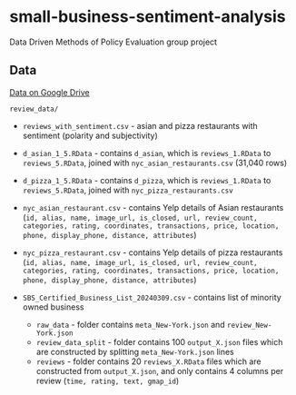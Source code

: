 # small-business-sentiment-analysis

Data Driven Methods of Policy Evaluation group project

## Data

[Data on Google Drive](https://drive.google.com/drive/u/1/folders/1iueQxhS5ttYFrF6E2TuhFnYfAS8RS4RM)

`review_data/`

- `reviews_with_sentiment.csv` - asian and pizza restaurants with sentiment (polarity and subjectivity)
- `d_asian_1_5.RData` - contains `d_asian`, which is `reviews_1.RData` to `reviews_5.RData`, joined with `nyc_asian_restaurants.csv` (31,040 rows)
- `d_pizza_1_5.RData` - contains `d_pizza`, which is `reviews_1.RData` to `reviews_5.RData`, joined with `nyc_pizza_restaurants.csv`
- `nyc_asian_restaurant.csv` - contains Yelp details of Asian restaurants (`id, alias, name, image_url, is_closed, url, review_count, categories, rating, coordinates, transactions, price, location, phone, display_phone, distance, attributes`)
- `nyc_pizza_restaurant.csv` - contains Yelp details of pizza restaurants (`id, alias, name, image_url, is_closed, url, review_count, categories, rating, coordinates, transactions, price, location, phone, display_phone, distance, attributes`)
- `SBS_Certified_Business_List_20240309.csv` - contains list of minority owned business

  - `raw_data` - folder contains `meta_New-York.json` and `review_New-York.json`
  - `review_data_split` - folder contains 100 `output_X.json` files which are constructed by splitting `meta_New-York.json` lines
  - `reviews` - folder contains 20 `reviews_X.RData` files which are constructed from `output_X.json`, and only contains 4 columns per review (`time, rating, text, gmap_id`)
